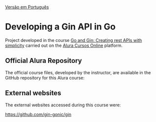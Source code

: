 [Versão em Português](README.md)

# Developing a Gin API in Go

Project developed in the course [Go and Gin: Creating rest APIs with simplicity](https://cursos.alura.com.br/course/go-gin-api-rest-simplicidade) carried out on the [Alura Cursos Online](https://alura.com.br/) platform.

## Official Alura Repository

The official course files, developed by the instructor, are available in the GitHub repository for this Alura course:

[]()

## External websites

The external websites accessed during this course were:

https://github.com/gin-gonic/gin